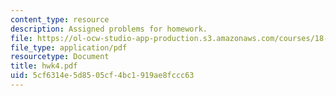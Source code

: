 ```yaml
---
content_type: resource
description: Assigned problems for homework.
file: https://ol-ocw-studio-app-production.s3.amazonaws.com/courses/18-994-seminar-in-geometry-fall-2004/5cf6314e5d8505cf4bc1919ae8fccc63_hwk4.pdf
file_type: application/pdf
resourcetype: Document
title: hwk4.pdf
uid: 5cf6314e-5d85-05cf-4bc1-919ae8fccc63
---
```

